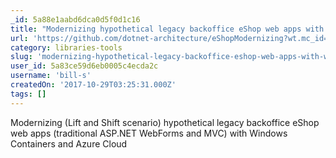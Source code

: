 ```yaml
---
_id: 5a88e1aabd6dca0d5f0d1c16
title: "Modernizing hypothetical legacy backoffice eShop web apps with Windows Containers and Azure Cloud"
url: 'https://github.com/dotnet-architecture/eShopModernizing?wt.mc_id=AID642788_EML_5288931'
category: libraries-tools
slug: 'modernizing-hypothetical-legacy-backoffice-eshop-web-apps-with-windows-containers-and-azure-cloud'
user_id: 5a83ce59d6eb0005c4ecda2c
username: 'bill-s'
createdOn: '2017-10-29T03:25:31.000Z'
tags: []
---
```


Modernizing (Lift and Shift scenario) hypothetical legacy backoffice eShop web apps (traditional ASP.NET WebForms and MVC) with Windows Containers and Azure Cloud
